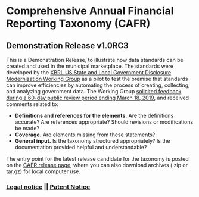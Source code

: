 # Comprehensive Annual Financial Reporting Taxonomy (CAFR)
## Demonstration Release v1.0RC3

This is a Demonstration Release, to illustrate how data standards can be created and used in the municipal marketplace. The standards were developed by the [XBRL US State and Local Government Disclosure Modernization Working Group](https://xbrl.us/cafr) as a pilot to test the premise that standards can improve efficiencies by automating the process of creating, collecting, and analyzing government data. The Working Group [solicited feedback during a 60-day public review period ending March 18, 2019](https://xbrl.us/cafr-demo), and received comments related to:

-  **Definitions and references for the elements.** Are the definitions accurate? Are references appropriate? Should revisions or modifications be made?
-  **Coverage.** Are elements missing from these statements?
-  **General input.** Is the taxonomy structured appropriately? Is the documentation provided helpful and understandable?

The entry point for the latest release candidate for the taxonomy is posted on the [CAFR release page](https://github.com/xbrlus/cafr/releases), where you can also download archives (.zip or tar.gz) for local computer use.

### [Legal notice](https://xbrl.us/cafr_legal) || [Patent Notice](https://xbrl.us/patent-notice)
